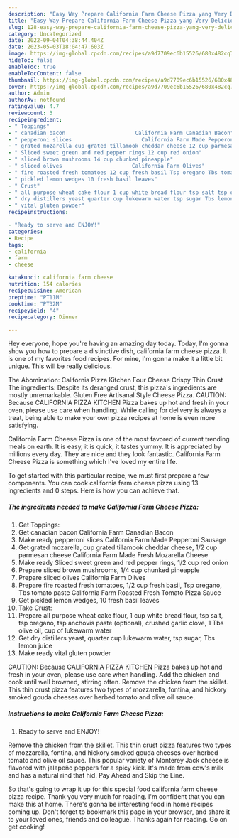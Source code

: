 ```yaml
---
description: "Easy Way Prepare California Farm Cheese Pizza yang Very Delicious}"
title: "Easy Way Prepare California Farm Cheese Pizza yang Very Delicious}"
slug: 128-easy-way-prepare-california-farm-cheese-pizza-yang-very-delicious
category: Uncategorized
date: 2022-09-04T04:38:44.404Z
date: 2023-05-03T18:04:47.603Z
image: https://img-global.cpcdn.com/recipes/a9d7709ec6b15526/680x482cq70/california-farm-cheese-pizza-recipe-main-photo.jpg
hideToc: false
enableToc: true
enableTocContent: false
thumbnail: https://img-global.cpcdn.com/recipes/a9d7709ec6b15526/680x482cq70/california-farm-cheese-pizza-recipe-main-photo.jpg
cover: https://img-global.cpcdn.com/recipes/a9d7709ec6b15526/680x482cq70/california-farm-cheese-pizza-recipe-main-photo.jpg
author: Admin
authorAv: notfound
ratingvalue: 4.7
reviewcount: 3
recipeingredient:
- " Toppings"
- " canadian bacon                      California Farm Canadian Bacon"
- " pepperoni slices                      California Farm Made Pepperoni Sausage"
- " grated mozarella cup grated tillamook cheddar cheese 12 cup parmesan cheese                      California Farm Made Fresh Mozarella Cheese"
- " Sliced sweet green and red pepper rings 12 cup red onion"
- " sliced brown mushrooms 14 cup chunked pineapple"
- " sliced olives                      California Farm Olives"
- " fire roasted fresh tomatoes 12 cup fresh basil Tsp oregano Tbs tomato paste                      California Farm Roasted Fresh Tomato Pizza Sauce"
- " pickled lemon wedges 10 fresh basil leaves"
- " Crust"
- " all purpose wheat cake flour 1 cup white bread flour tsp salt tsp oregano tsp anchovis paste optional crushed garlic clove 1 Tbs olive oil cup of lukewarm water"
- " dry distillers yeast quarter cup lukewarm water tsp sugar Tbs lemon juice"
- " vital gluten powder"
recipeinstructions:

- "Ready to serve and ENJOY!"
categories:
- Recipe
tags:
- california
- farm
- cheese

katakunci: california farm cheese 
nutrition: 154 calories
recipecuisine: American
preptime: "PT11M"
cooktime: "PT32M"
recipeyield: "4"
recipecategory: Dinner

---
```



Hey everyone, hope you're having an amazing day today. Today, I'm gonna show you how to prepare a distinctive dish, california farm cheese pizza. It is one of my favorites food recipes. For mine, I'm gonna make it a little bit unique. This will be really delicious.

The Abomination: California Pizza Kitchen Four Cheese Crispy Thin Crust The ingredients: Despite its deranged crust, this pizza&#39;s ingredients are mostly unremarkable. Gluten Free Artisanal Style Cheese Pizza. CAUTION: Because CALIFORNIA PIZZA KITCHEN Pizza bakes up hot and fresh in your oven, please use care when handling. While calling for delivery is always a treat, being able to make your own pizza recipes at home is even more satisfying.

California Farm Cheese Pizza is one of the most favored of current trending meals on earth. It is easy, it is quick, it tastes yummy. It is appreciated by millions every day. They are nice and they look fantastic. California Farm Cheese Pizza is something which I've loved my entire life.


To get started with this particular recipe, we must first prepare a few components. You can cook california farm cheese pizza using 13 ingredients and 0 steps. Here is how you can achieve that.

<!--inarticleads1-->

##### The ingredients needed to make California Farm Cheese Pizza:

1. Get  Toppings:
1. Get  canadian bacon                      California Farm Canadian Bacon
1. Make ready  pepperoni slices                      California Farm Made Pepperoni Sausage
1. Get  grated mozarella, cup grated tillamook cheddar cheese, 1/2 cup parmesan cheese                      California Farm Made Fresh Mozarella Cheese
1. Make ready  Sliced sweet green and red pepper rings, 1/2 cup red onion
1. Prepare  sliced brown mushrooms, 1/4 cup chunked pineapple
1. Prepare  sliced olives                      California Farm Olives
1. Prepare  fire roasted fresh tomatoes, 1/2 cup fresh basil, Tsp oregano, Tbs tomato paste                      California Farm Roasted Fresh Tomato Pizza Sauce
1. Get  pickled lemon wedges, 10 fresh basil leaves
1. Take  Crust:
1. Prepare  all purpose wheat cake flour, 1 cup white bread flour, tsp salt, tsp oregano, tsp anchovis paste (optional), crushed garlic clove, 1 Tbs olive oil, cup of lukewarm water
1. Get  dry distillers yeast, quarter cup lukewarm water, tsp sugar, Tbs lemon juice
1. Make ready  vital gluten powder


CAUTION: Because CALIFORNIA PIZZA KITCHEN Pizza bakes up hot and fresh in your oven, please use care when handling. Add the chicken and cook until well browned, stirring often. Remove the chicken from the skillet. This thin crust pizza features two types of mozzarella, fontina, and hickory smoked gouda cheeses over herbed tomato and olive oil sauce. 

<!--inarticleads2-->

##### Instructions to make California Farm Cheese Pizza:


1. Ready to serve and ENJOY!

Remove the chicken from the skillet. This thin crust pizza features two types of mozzarella, fontina, and hickory smoked gouda cheeses over herbed tomato and olive oil sauce. This popular variety of Monterey Jack cheese is flavored with jalapeño peppers for a spicy kick. It&#39;s made from cow&#39;s milk and has a natural rind that hid. Pay Ahead and Skip the Line. 

So that's going to wrap it up for this special food california farm cheese pizza recipe. Thank you very much for reading. I'm confident that you can make this at home. There's gonna be interesting food in home recipes coming up. Don't forget to bookmark this page in your browser, and share it to your loved ones, friends and colleague. Thanks again for reading. Go on get cooking!
